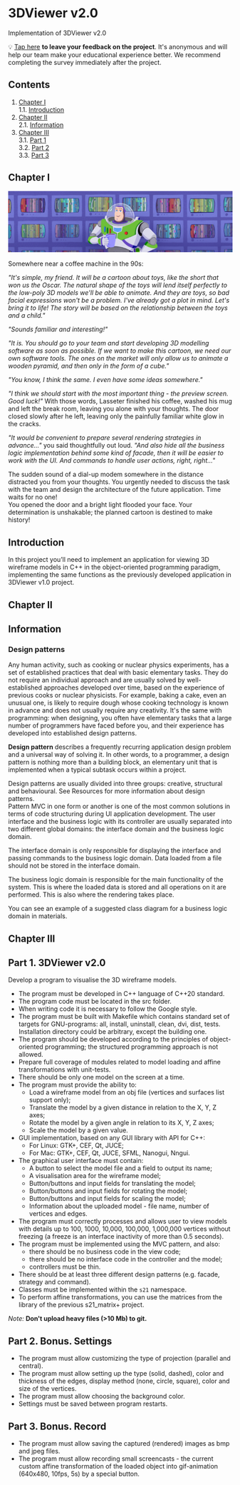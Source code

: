 # 3DViewer v2.0

Implementation of 3DViewer v2.0

💡 [Tap here](https://new.oprosso.net/p/4cb31ec3f47a4596bc758ea1861fb624) **to leave your feedback on the project**. It's anonymous and will help our team make your educational experience better. We recommend completing the survey immediately after the project.

## Contents

1. [Chapter I](#chapter-i) \
   1.1. [Introduction](#introduction)
2. [Chapter II](#chapter-ii) \
   2.1. [Information](#information)
3. [Chapter III](#chapter-iii) \
   3.1. [Part 1](#part-1-3dviewer-v20) \
   3.2. [Part 2](#part-2-bonus-settings) \
   3.3. [Part 3](#part-3-bonus-record)


## Chapter I

![3dviewer2.0](misc/images/3dviewer2.0.PNG)

Somewhere near a coffee machine in the 90s:

*"It's simple, my friend. It will be a cartoon about toys, like the short that won us the Oscar. The natural shape of the toys will lend itself perfectly to the low-poly 3D models we'll be able to animate. And they are toys, so bad facial expressions won't be a problem. I've already got a plot in mind. Let's bring it to life! The story will be based on the relationship between the toys and a child."*

*"Sounds familiar and interesting!"*

*"It is. You should go to your team and start developing 3D modelling software as soon as possible. If we want to make this cartoon, we need our own software tools. The ones on the market will only allow us to animate a wooden pyramid, and then only in the form of a cube."*

*"You know, I think the same. I even have some ideas somewhere."*

*"I think we should start with the most important thing - the preview screen. Good luck!"* With those words, Lasseter finished his coffee, washed his mug and left the break room, leaving you alone with your thoughts. The door closed slowly after he left, leaving only the painfully familiar white glow in the cracks.

*"It would be convenient to prepare several rendering strategies in advance..."* you said thoughtfully out loud. *"And also hide all the business logic implementation behind some kind of facade, then it will be easier to work with the UI. And commands to handle user actions, right, right..."* 

The sudden sound of a dial-up modem somewhere in the distance distracted you from your thoughts. You urgently needed to discuss the task with the team and design the architecture of the future application. Time waits for no one! \
You opened the door and a bright light flooded your face. Your determination is unshakable; the planned cartoon is destined to make history!

## Introduction

In this project you’ll need to implement an application for viewing 3D wireframe models in C++ in the object-oriented programming paradigm, implementing the same functions as the previously developed application in 3DViewer v1.0 project.


## Chapter II

## Information

### Design patterns

Any human activity, such as cooking or nuclear physics experiments, has a set of established practices that deal with basic elementary tasks. They do not require an individual approach and are usually solved by well-established approaches developed over time, based on the experience of previous cooks or nuclear physicists. For example, baking a cake, even an unusual one, is likely to require dough whose cooking technology is known in advance and does not usually require any creativity. It's the same with programming: when designing, you often have elementary tasks that a large number of programmers have faced before you, and their experience has developed into established design patterns.

**Design pattern** describes a frequently recurring application design problem and a universal way of solving it.
In other words, to a programmer, a design pattern is nothing more than a building block, an elementary unit that is implemented when a typical subtask occurs within a project.

Design patterns are usually divided into three groups: creative, structural and behavioural. See Resources for more information about design patterns. \
Pattern MVC in one form or another is one of the most common solutions in terms of code structuring during UI application development.
The user interface and the business logic with its controller are usually separated into two different global domains: the interface domain and the business logic domain.

The interface domain is only responsible for displaying the interface and passing commands to the business logic domain. Data loaded from a file should not be stored in the interface domain.

The business logic domain is responsible for the main functionality of the system. This is where the loaded data is stored and all operations on it are performed. This is also where the rendering takes place.

You can see an example of a suggested class diagram for a business logic domain in materials.


## Chapter III

## Part 1. 3DViewer v2.0

Develop a program to visualise the 3D wireframe models.

- The program must be developed in C++ language of C++20 standard.
- The program code must be located in the src folder.
- When writing code it is necessary to follow the Google style.
- The program must be built with Makefile which contains standard set of targets for GNU-programs: all, install, uninstall, clean, dvi, dist, tests. Installation directory could be arbitrary, except the building one.
- The program should be developed according to the principles of object-oriented programming; the structured programming approach is not allowed.
- Prepare full coverage of modules related to model loading and affine transformations with unit-tests.
- There should be only one model on the screen at a time.
- The program must provide the ability to:
    - Load a wireframe model from an obj file (vertices and surfaces list support only);
    - Translate the model by a given distance in relation to the X, Y, Z axes;
    - Rotate the model by a given angle in relation to its X, Y, Z axes;
    - Scale the model by a given value.
- GUI implementation, based on any GUI library with API for C++:
  * For Linux: GTK+, CEF, Qt, JUCE;
  * For Mac: GTK+, CEF, Qt, JUCE, SFML, Nanogui, Nngui.
- The graphical user interface must contain:
    - A button to select the model file and a field to output its name;
    - A visualisation area for the wireframe model;
    - Button/buttons and input fields for translating the model;
    - Button/buttons and input fields for rotating the model;
    - Button/buttons and input fields for scaling the model;
    - Information about the uploaded model - file name, number of vertices and edges.
- The program must correctly processes and allows user to view models with details up to 100, 1000, 10,000, 100,000, 1,000,000  vertices without freezing (a freeze is an interface inactivity of more than 0.5 seconds).
- The program must be implemented using the MVC pattern, and also:
    - there should be no business code in the view code;
    - there should be no interface code in the controller and the model;
    - controllers must be thin.
- There should be at least three different design patterns (e.g. facade, strategy and command).
- Classes must be implemented within the `s21` namespace.
- To perform affine transformations, you can use the matrices from the library of the previous s21_matrix+ project.

*Note:* **Don't upload heavy files (>10 Mb) to git.**

## Part 2. Bonus. Settings

- The program must allow customizing the type of projection (parallel and central).
- The program must allow setting up the type (solid, dashed), color and thickness of the edges, display method (none, circle, square), color and size of the vertices.
- The program must allow choosing the background color.
- Settings must be saved between program restarts.

## Part 3. Bonus. Record

- The program must allow saving the captured (rendered) images as bmp and jpeg files.
- The program must allow recording small screencasts - the current custom affine transformation of the loaded object into gif-animation (640x480, 10fps, 5s) by a special button.
